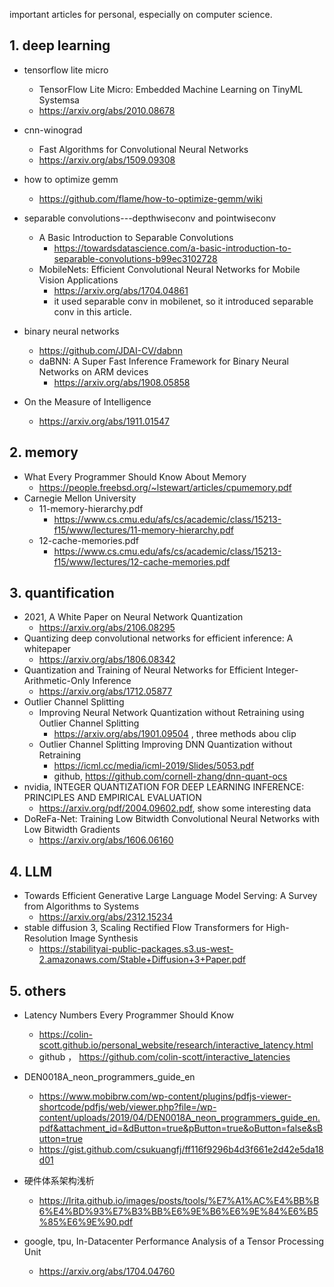 important articles for personal, especially on computer science.

## 1. deep learning
* tensorflow lite micro
    * TensorFlow Lite Micro: Embedded Machine Learning on TinyML Systemsa
    * https://arxiv.org/abs/2010.08678

* cnn-winograd
    * Fast Algorithms for Convolutional Neural Networks
    * https://arxiv.org/abs/1509.09308

* how to optimize gemm
    * https://github.com/flame/how-to-optimize-gemm/wiki

* separable convolutions---depthwiseconv and pointwiseconv
    * A Basic Introduction to Separable Convolutions
        * https://towardsdatascience.com/a-basic-introduction-to-separable-convolutions-b99ec3102728
    * MobileNets: Efficient Convolutional Neural Networks for Mobile Vision Applications
        * https://arxiv.org/abs/1704.04861
        * it used separable conv in mobilenet, so it introduced separable conv in this article.

* binary neural networks
    * https://github.com/JDAI-CV/dabnn
    * daBNN: A Super Fast Inference Framework for Binary Neural Networks on ARM devices
        * https://arxiv.org/abs/1908.05858

* On the Measure of Intelligence
    * https://arxiv.org/abs/1911.01547

## 2. memory
* What Every Programmer Should Know About Memory
    * https://people.freebsd.org/~lstewart/articles/cpumemory.pdf
* Carnegie Mellon University
    * 11-memory-hierarchy.pdf
        * https://www.cs.cmu.edu/afs/cs/academic/class/15213-f15/www/lectures/11-memory-hierarchy.pdf
    * 12-cache-memories.pdf
        * https://www.cs.cmu.edu/afs/cs/academic/class/15213-f15/www/lectures/12-cache-memories.pdf

## 3. quantification
* 2021, A White Paper on Neural Network Quantization
    * https://arxiv.org/abs/2106.08295
* Quantizing deep convolutional networks for efficient inference: A whitepaper
    * https://arxiv.org/abs/1806.08342
* Quantization and Training of Neural Networks for Efficient Integer-Arithmetic-Only Inference
    * https://arxiv.org/abs/1712.05877
* Outlier Channel Splitting
    * Improving Neural Network Quantization without Retraining using Outlier Channel Splitting
        * https://arxiv.org/abs/1901.09504 , three methods abou clip
    * Outlier Channel Splitting Improving DNN Quantization without Retraining
        * https://icml.cc/media/icml-2019/Slides/5053.pdf
        * github, https://github.com/cornell-zhang/dnn-quant-ocs
* nvidia, INTEGER QUANTIZATION FOR DEEP LEARNING INFERENCE: PRINCIPLES AND EMPIRICAL EVALUATION
    * https://arxiv.org/pdf/2004.09602.pdf, show some interesting data
* DoReFa-Net: Training Low Bitwidth Convolutional Neural Networks with Low Bitwidth Gradients
    * https://arxiv.org/abs/1606.06160 



## 4. LLM
* Towards Efficient Generative Large Language Model Serving: A Survey from Algorithms to Systems
   * https://arxiv.org/abs/2312.15234
* stable diffusion 3, Scaling Rectified Flow Transformers for High-Resolution Image Synthesis
   * https://stabilityai-public-packages.s3.us-west-2.amazonaws.com/Stable+Diffusion+3+Paper.pdf

## 5. others
* Latency Numbers Every Programmer Should Know
    * https://colin-scott.github.io/personal_website/research/interactive_latency.html
    * github ， https://github.com/colin-scott/interactive_latencies

* DEN0018A_neon_programmers_guide_en
    * https://www.mobibrw.com/wp-content/plugins/pdfjs-viewer-shortcode/pdfjs/web/viewer.php?file=/wp-content/uploads/2019/04/DEN0018A_neon_programmers_guide_en.pdf&attachment_id=&dButton=true&pButton=true&oButton=false&sButton=true
    * https://gist.github.com/csukuangfj/ff116f9296b4d3f661e2d42e5da18d01

* 硬件体系架构浅析
    * https://lrita.github.io/images/posts/tools/%E7%A1%AC%E4%BB%B6%E4%BD%93%E7%B3%BB%E6%9E%B6%E6%9E%84%E6%B5%85%E6%9E%90.pdf

* google, tpu, In-Datacenter Performance Analysis of a Tensor Processing Unit
    * https://arxiv.org/abs/1704.04760


